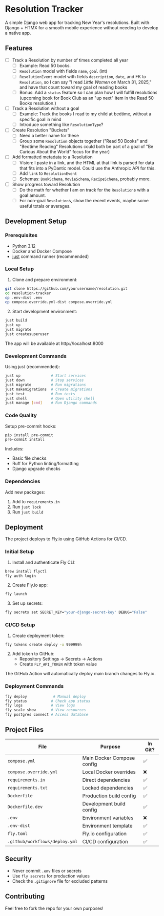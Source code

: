 # Resolution Tracker

A simple Django web app for tracking New Year's resolutions. Built with Django + HTMX for a smooth mobile experience without needing to develop a native app.

## Features

- [ ] Track a Resolution by number of times completed all year
  - [ ] Example: Read 50 books.
  - [ ] `Resolution` model with fields `name`, `goal` (int)
  - [ ] `ResolutionEvent` model with fields `description`, `date`, and FK to `Resolution`, so I can say "I read *Little Women* on March 31, 2025," and have that count toward my goal of reading books
  - [ ] Bonus: Add a `status` feature so I can plan how I will fulfill resolutions (upcoming book for Book Club as an "up next" item in the Read 50 Books resolution.)
- [ ] Track a Resolution without a goal
  - [ ] Example: Track the books I read to my child at bedtime, without a specific goal in mind
  - [ ] Introduce something like `ResolutionType`?
- [ ] Create Resolution "Buckets"
  - [ ] Need a better name for these
  - [ ] Group some `Resolution` objects together ("Read 50 Books" and "Bedtime Reading" Resolutions could both be part of a goal of "Be Curious About the World" focus for the year)
- [ ] Add formatted metadata to a Resolution
  - [ ] Vision: I paste in a link, and the HTML at that link is parsed for data that fits into a PyDantic model. Could use the Anthropic API for this.
  - [ ] Add `link` to `ResolutionEvent`
  - [ ] Schemas: `BookSchema`, `MovieSchema`, `RecipeSchema`, probably more.
- [ ] Show progress toward Resolution
  - [ ] Do the math for whether I am on track for the `Resolution`s with a goal amount.
  - [ ] For non-goal `Resolution`s, show the recent events, maybe some useful totals or averages.

## Development Setup

### Prerequisites
- Python 3.12
- Docker and Docker Compose
- [just](https://github.com/casey/just?tab=readme-ov-file#installation) command runner (recommended)

### Local Setup

1. Clone and prepare environment:
```bash
git clone https://github.com/yourusername/resolution.git
cd resolution-tracker
cp .env-dist .env
cp compose.override.yml-dist compose.override.yml
```

2. Start development environment:
```bash
just build
just up
just migrate
just createsuperuser
```

The app will be available at http://localhost:8000

### Development Commands

Using just (recommended):
```bash
just up              # Start services
just down            # Stop services
just migrate         # Run migrations
just makemigrations  # Create migrations
just test            # Run tests
just shell           # Open utility shell
just manage [cmd]    # Run Django commands
```

### Code Quality

Setup pre-commit hooks:
```bash
pip install pre-commit
pre-commit install
```

Includes:
- Basic file checks
- Ruff for Python linting/formatting
- Django upgrade checks

### Dependencies

Add new packages:
1. Add to `requirements.in`
2. Run `just lock`
3. Run `just build`

## Deployment

The project deploys to Fly.io using GitHub Actions for CI/CD.

### Initial Setup

1. Install and authenticate Fly CLI:
```bash
brew install flyctl
fly auth login
```

2. Create Fly.io app:
```bash
fly launch
```

3. Set up secrets:
```bash
fly secrets set SECRET_KEY="your-django-secret-key" DEBUG="False"
```

### CI/CD Setup

1. Create deployment token:
```bash
fly tokens create deploy -x 999999h
```

2. Add token to GitHub:
   - Repository Settings → Secrets → Actions
   - Create `FLY_API_TOKEN` with token value

The GitHub Action will automatically deploy main branch changes to Fly.io.

### Deployment Commands

```bash
fly deploy            # Manual deploy
fly status           # Check app status
fly logs             # View logs
fly scale show       # View resources
fly postgres connect # Access database
```

## Project Files

| File | Purpose | In Git? |
|------|---------|---------|
| `compose.yml` | Main Docker Compose config | ✅ |
| `compose.override.yml` | Local Docker overrides | ❌ |
| `requirements.in` | Direct dependencies | ✅ |
| `requirements.txt` | Locked dependencies | ✅ |
| `Dockerfile` | Production build config | ✅ |
| `Dockerfile.dev` | Development build config | ✅ |
| `.env` | Environment variables | ❌ |
| `.env-dist` | Environment template | ✅ |
| `fly.toml` | Fly.io configuration | ✅ |
| `.github/workflows/deploy.yml` | CI/CD configuration | ✅ |

## Security

- Never commit `.env` files or secrets
- Use `fly secrets` for production values
- Check the `.gitignore` file for excluded patterns

## Contributing

Feel free to fork the repo for your own purposes!
